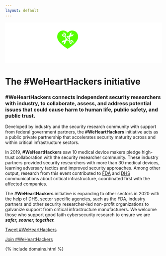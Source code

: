 ```yaml
---
layout: default
---
```


![wehearthackers-logo](assets/images/webiohearthackers_green_white.png)

# The #WeHeartHackers initiative
### **#WeHeartHackers connects independent security researchers with industry, to collaborate, assess, and address potential issues that could cause harm to human life, public safety, and public trust.**

Developed by industry and the security research community with support from federal government partners, the **#WeHeartHackers** initiative acts as a public private partnership that accelerates security maturity across and within critical infrastructure sectors.

In 2019, **#WeHeartHackers** saw 10 medical device makers pledge high-trust collaboration with the security researcher community. These industry partners provided security researchers with more than 30 medical devices, learning adversary tactics and improved security approaches. Among other output, research from this event contributed to [FDA](https://www.fda.gov/medical-devices/safety-communications/urgent11-cybersecurity-vulnerabilities-widely-used-third-party-software-component-may-introduce) and [DHS](https://www.us-cert.gov/ics/advisories/icsa-19-274-01) communications about critical infrastructure, coordinated first with the affected companies.

The **#WeHeartHackers** initiative is expanding to other sectors in 2020 with the help of DHS, sector specific agencies, such as the FDA, industry partners and other security researcher-led non-profit organizations to galvanize support from critical infrastructure manufacturers. We welcome those who support good faith cybersecurity research to ensure we are ***safer, sooner, together.***

<a href="https://twitter.com/intent/tweet?button_hashtag=wehearthackers&ref_src=twsrc%5Etfw" class="twitter-hashtag-button" data-show-count="false">Tweet #WeHeartHackers</a><script async src="https://platform.twitter.com/widgets.js" charset="utf-8"></script>

<a href="https://airtable.com/shrEmhFBqJ1BUjmZR" class="btn"><span></span>Join #WeHeartHackers</a>

{% include domains.html %} 
